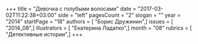 +++
title = "Девочка с голубыми волосами"
date = "2017-03-02T11:22:38+03:00"
side = "left"
pagesCount = "2"
slogan = ""
year = "2014"
startPage = "18"
authors = [ "Борис Дружинин",]
issues = [ "2014_08",]
illustrators = [ "Екатерина Ладатко",]
month = "08"
rubrics = [ "Детективные истории",]
+++
